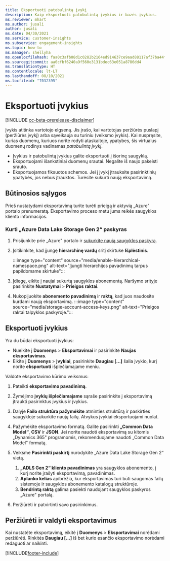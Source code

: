 ```yaml
---
title: Eksportuoti patobulintą įvykį
description: Kaip eksportuoti patobulintą įvykius ir bazės įvykius.
ms.reviewer: mhart
ms.author: jusali
author: jusali
ms.date: 04/30/2021
ms.service: customer-insights
ms.subservice: engagement-insights
ms.topic: how-to
ms.manager: shellyha
ms.openlocfilehash: faa0c3afb08d1c0282b2164ed914637ce9aad88117af37ba44fdb81e7610e574
ms.sourcegitcommit: aa0cfbf6240a9f560e3131bdec63e051a8786dd4
ms.translationtype: HT
ms.contentlocale: lt-LT
ms.lasthandoff: 08/10/2021
ms.locfileid: "7032395"
---
```

# <a name="export-events"></a>Eksportuoti įvykius

[!INCLUDE [cc-beta-prerelease-disclaimer](includes/cc-beta-prerelease-disclaimer.md)]

Įvykis atitinka vartotojo elgseną. Jis įrašo, kai vartotojas peržiūrės puslapį (peržiūrės įvykį) arba sąveikauja su turiniu (veiksmo įvykis). Kai nuspręsite, kurias duomenų, kuriuos norite rodyti ataskaitoje, ypatybes, šis virtualus duomenų rodinys vadinamas *patobulintą įvykį*. 

- Įvykius ir patobulintą įvykius galite eksportuoti į išorinę saugyklą. 
- Eksportuojami išankstiniai duomenų srautai. Negalite iš naujo pakeisti srauto. 
- Eksportuojamos fiksuotos schemos. Jei į įvykį įtrauksite pasirinktinių ypatybės, jos nebus įtrauktos. Turėsite sukurti naują eksportavimą.

## <a name="prerequisites"></a>Būtinosios sąlygos

Prieš nustatydami eksportavimą turite turėti prieigą ir aktyvią „Azure" portalo prenumeratą. Eksportavimo proceso metu jums reikės saugyklos kliento informacijos. 

### <a name="create-an-azure-data-lake-storage-gen-2-accounts"></a>Kurti „Azure Data Lake Storage Gen 2“ paskyras

1. Prisijunkite prie „Azure" portalo ir [sukurkite naują saugyklos paskyrą](/azure/storage/common/storage-account-create). 

1. Įsitikinkite, kad įjungę **hierarchinę vardų** sritį skirtuke **Išplėstinis**. 

   :::image type="content" source="media/enable-hierarchical-namespace.png" alt-text="Įjungti hierarchijos pavadinimų tarpus papildomame skirtuke":::

1. Įdiegę, eikite į naujai sukurtą saugyklos abonementą. Naršymo srityje pasirinkite **Nustatymai** > **Prieigos raktai**. 

1. Nukopijuokite **abonemento pavadinimą** ir **raktą**, kad juos naudosite kurdami naują eksportavimą.
   :::image type="content" source="media/storage-account-access-keys.png" alt-text="Prieigos raktai talpyklos paskyroje.":::

## <a name="export-events"></a>Eksportuoti įvykius

Yra du būdai eksportuoti įvykius: 
- Nueikite į **Duomenys** > **Eksportavimai** ir pasirinkite **Naujas eksportavimas**.
- Eikite į  **Duomenys** > **Įvykiai**, pasirinkite **Daugiau [...]** šalia įvykio, kurį norite **eksportuoti** išplečiamajame meniu. 

Valdote eksportavimo kūrimo veiksmus:

1. Pateikti **eksportavimo pavadinimą**.

1. Žymėjimo **įvykių išplečiamajame** sąraše pasirinkite į eksportavimą įtraukti pasirinktus įvykius ir įvykius. 

1. Dalyje **Failo struktūra pažymėkite** atminties struktūrą ir paskirties saugykloje sukurkite naujų failų. Atvykus įvykiai eksportuojami nuolat.

1. Pažymėkite eksportavimo formatą. Galite pasirinkti **„Common Data Model“**, **CSV** ir **JSON**. Jei norite naudoti eksportavimą su kitomis „Dynamics 365" programomis, rekomenduojame naudoti „Common Data Model" formatą.

1. Veiksme **Pasirinkti paskirtį** nurodykite „Azure Data Lake Storage Gen 2“ vietą.
    1. **„ADLS Gen 2“ kliento pavadinimas** yra saugyklos abonemento, į kurį norite įrašyti eksportavimą, pavadinimas. 
    1. **Aplanko kelias** apibrėžia, kur eksportavimas turi būti saugomas failų sistemoje ir saugyklos abonemento katalogų struktūroje.
    1. **Bendrintą raktą** galima pasiekti naudojant saugyklos paskyros „Azure" portalą.

1. Peržiūrėti ir patvirtinti savo pasirinkimus.

## <a name="view-and-manage-exports"></a>Peržiūrėti ir valdyti eksportavimus

Kai nustatėte eksportavimą, eikitė į **Duomenys** > **Eksportavimai** norėdami peržiūrėti. Rinkitės **Daugiau [...]** iš bet kurio esančio eksportavimo norėdami redaguoti ar naikinti.


[!INCLUDE[footer-include](../includes/footer-banner.md)]